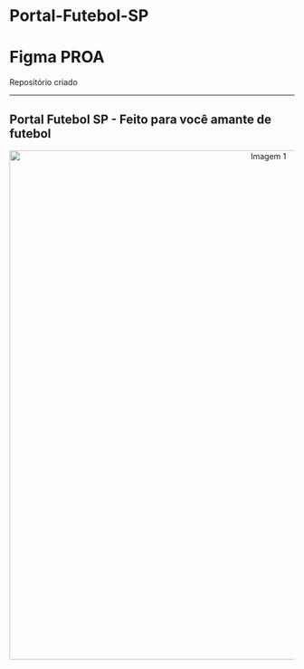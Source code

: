 # Portal-Futebol-SP
# Figma PROA 
Repositório criado
<hr>

<h2> Portal Futebol SP - Feito para você amante de futebol</a></h2>

<center> <img src="https://github.com/BrunoJaidan/Projetos-Figma/blob/main/Projeto%20Figma/Music.png" alt="Imagem 1" width="900"> </center>
